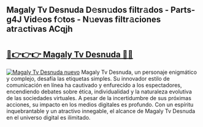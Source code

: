 ## Magaly Tv Desnuda D𝚎sn𝚞dos filtr𝚊dos - Parts-g4J Vid𝚎os f𝚘tos - N𝚞evas filtr𝚊ciones atr𝚊ctivas ACqjh

# <h2><a href="http://mbbdm3.tromn.icu/?c=Magaly+Tv+Desnuda">🔗👉👉👉 Magaly Tv Desnuda 🔗🔗</a></h2>

[![Magaly Tv Desnuda nuevo](https://i.imgur.com/pEAQMta.gif)](http://mbbdm3.tromn.icu/?c=Magaly+Tv+Desnuda)
Magaly Tv Desnuda, un personaje enigmático y complejo, desafía las etiquetas simples. Su innovador estilo de comunicación en línea ha cautivado y enfurecido a los espectadores, encendiendo debates sobre ética, individualidad y la naturaleza evolutiva de las sociedades virtuales. A pesar de la incertidumbre de sus próximas acciones, su impacto en los medios digitales es profundo. Con un espíritu inquebrantable y un atractivo innegable, el alcance de Magaly Tv Desnuda en el universo digital es ilimitado.
